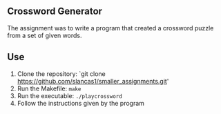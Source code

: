## Crossword Generator

The assignment was to write a program that created a crossword puzzle from a set of given words.

## Use 

1. Clone the repository: `git clone https://github.com/slancas1/smaller_assignments.git'
2. Run the Makefile: `make`
3. Run the executable: `./playcrossword`
4. Follow the instructions given by the program 

